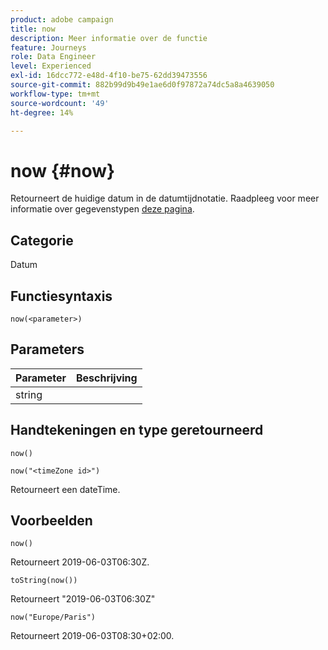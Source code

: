 ```yaml
---
product: adobe campaign
title: now
description: Meer informatie over de functie
feature: Journeys
role: Data Engineer
level: Experienced
exl-id: 16dcc772-e48d-4f10-be75-62dd39473556
source-git-commit: 882b99d9b49e1ae6d0f97872a74dc5a8a4639050
workflow-type: tm+mt
source-wordcount: '49'
ht-degree: 14%

---
```


# now {#now}

Retourneert de huidige datum in de datumtijdnotatie. Raadpleeg voor meer informatie over gegevenstypen [deze pagina](../expression/data-types.md).

## Categorie

Datum

## Functiesyntaxis

`now(<parameter>)`

## Parameters

| Parameter | Beschrijving |
|--- |--- |
| string |  |

## Handtekeningen en type geretourneerd

`now()`

`now("<timeZone id>")`

Retourneert een dateTime.

## Voorbeelden

`now()`

Retourneert 2019-06-03T06:30Z.

`toString(now())`

Retourneert &quot;2019-06-03T06:30Z&quot;

`now("Europe/Paris")`

Retourneert 2019-06-03T08:30+02:00.
